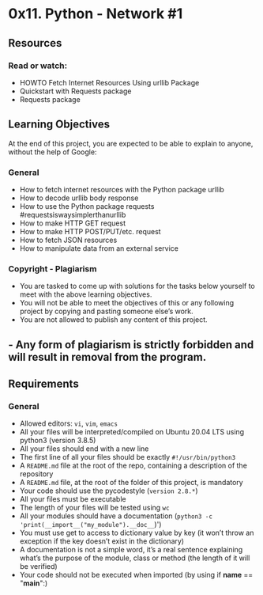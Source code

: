 # 0x11. Python - Network #1
## Resources
### Read or watch:
- HOWTO Fetch Internet Resources Using urllib Package
- Quickstart with Requests package
- Requests package

## Learning Objectives
At the end of this project, you are expected to be able to explain to anyone, without the help of Google:

### General
- How to fetch internet resources with the Python package urllib
- How to decode urllib body response
- How to use the Python package requests #requestsiswaysimplerthanurllib
- How to make HTTP GET request
- How to make HTTP POST/PUT/etc. request
- How to fetch JSON resources
- How to manipulate data from an external service

### Copyright - Plagiarism
- You are tasked to come up with solutions for the tasks below yourself to meet with the above learning objectives.
- You will not be able to meet the objectives of this or any following project by copying and pasting someone else’s work.
- You are not allowed to publish any content of this project.

## - Any form of plagiarism is strictly forbidden and will result in removal from the program.
## Requirements
### General
- Allowed editors: `vi`, `vim`, `emacs`
- All your files will be interpreted/compiled on Ubuntu 20.04 LTS using python3 (version 3.8.5)
- All your files should end with a new line
- The first line of all your files should be exactly `#!/usr/bin/python3`
- A `README.md` file at the root of the repo, containing a description of the repository
- A `README.md` file, at the root of the folder of this project, is mandatory
- Your code should use the pycodestyle (`version 2.8.*`)
- All your files must be executable
- The length of your files will be tested using `wc`
- All your modules should have a documentation (`python3 -c 'print(__import__("my_module").__doc__`)')
- You must use get to access to dictionary value by key (it won’t throw an exception if the key doesn’t exist in the dictionary)
- A documentation is not a simple word, it’s a real sentence explaining what’s the purpose of the module, class or method (the length of it will be verified)
- Your code should not be executed when imported (by using if __name__ == "__main__":)
